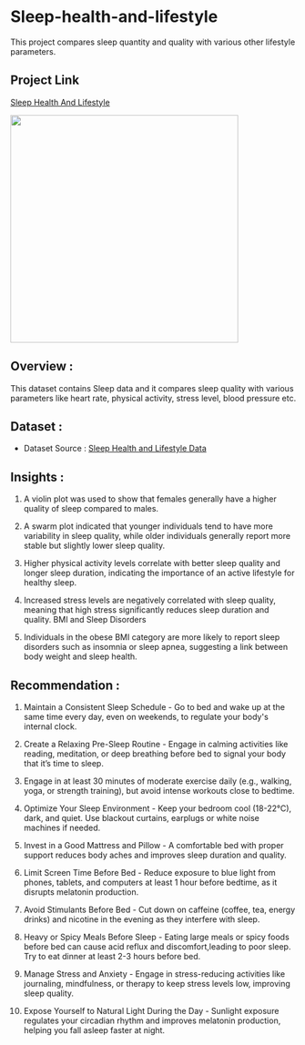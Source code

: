 # Sleep-health-and-lifestyle
This project compares sleep quantity and quality with various other lifestyle parameters.
## Project Link

[Sleep Health And Lifestyle](https://www.kaggle.com/code/rohanjosephgeorgeds/sleep-health-and-lifestyle)

<img src="https://encrypted-tbn0.gstatic.com/images?q=tbn:ANd9GcTL3k-NTroWj-S0jTpqK-g1DLyhXdiKyjWbQQ&s" width=400>


## Overview :
This dataset contains Sleep data and it compares sleep quality with various parameters like heart rate, physical activity, stress level, blood pressure etc. 

## Dataset :
- Dataset Source : [Sleep Health and Lifestyle Data](https://www.kaggle.com/datasets/uom190346a/sleep-health-and-lifestyle-dataset/data)

## Insights :

1. A violin plot was used to show that females generally have a higher quality of sleep compared to males.

2. A swarm plot indicated that younger individuals tend to have more variability in sleep quality, while older individuals generally report more stable but slightly lower sleep quality.

3. Higher physical activity levels correlate with better sleep quality and longer sleep duration, indicating the importance of an active lifestyle for healthy sleep.

4. Increased stress levels are negatively correlated with sleep quality, meaning that high stress significantly reduces sleep duration and quality. BMI and Sleep Disorders

5. Individuals in the obese BMI category are more likely to report sleep disorders such as insomnia or sleep apnea, suggesting a link between body weight and sleep health.
## Recommendation :

1. Maintain a Consistent Sleep Schedule - Go to bed and wake up at the same time every day, even on weekends, to regulate your body's internal clock.

2. Create a Relaxing Pre-Sleep Routine - Engage in calming activities like reading, meditation, or deep breathing before bed to signal your body that it’s time to sleep.

3. Engage in at least 30 minutes of moderate exercise daily (e.g., walking, yoga, or strength training), but avoid intense workouts close to bedtime.

4. Optimize Your Sleep Environment - Keep your bedroom cool (18-22°C), dark, and quiet. Use blackout curtains, earplugs or white noise machines if needed.

5. Invest in a Good Mattress and Pillow - A comfortable bed with proper support reduces body aches and improves sleep duration and quality.

6. Limit Screen Time Before Bed - Reduce exposure to blue light from phones, tablets, and computers at least 1 hour before bedtime, as it disrupts melatonin production.

7. Avoid Stimulants Before Bed - Cut down on caffeine (coffee, tea, energy drinks) and nicotine in the evening as they interfere with sleep.

8. Heavy or Spicy Meals Before Sleep - Eating large meals or spicy foods before bed can cause acid reflux and discomfort,leading to poor sleep. Try to eat dinner at least 2-3 hours before bed.

9. Manage Stress and Anxiety - Engage in stress-reducing activities like journaling, mindfulness, or therapy to keep stress levels low, improving sleep quality.

10. Expose Yourself to Natural Light During the Day - Sunlight exposure regulates your circadian rhythm and improves melatonin production, helping you fall asleep faster at night.
